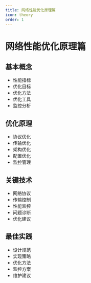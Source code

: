 ```yaml
---
title: 网络性能优化原理篇
icon: theory
order: 1
---
```


# 网络性能优化原理篇

## 基本概念
- 性能指标
- 优化目标
- 优化方法
- 优化工具
- 监控分析

## 优化原理
- 协议优化
- 传输优化
- 架构优化
- 配置优化
- 监控管理

## 关键技术
- 网络协议
- 传输控制
- 性能监控
- 问题诊断
- 优化建议

## 最佳实践
- 设计规范
- 实现策略
- 优化方法
- 监控方案
- 维护建议

